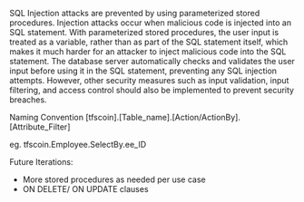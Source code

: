 SQL Injection attacks are prevented by using parameterized stored procedures. Injection attacks occur when malicious code is injected into an SQL statement. With parameterized stored procedures, the user input is treated as a variable, rather than as part of the SQL statement itself, which makes it much harder for an attacker to inject malicious code into the SQL statement. The database server automatically checks and validates the user input before using it in the SQL statement, preventing any SQL injection attempts. However, other security measures such as input validation, input filtering, and access control should also be implemented to prevent security breaches.


Naming Convention
[tfscoin].[Table_name].[Action/ActionBy].[Attribute_Filter]

eg. tfscoin.Employee.SelectBy.ee_ID


Future Iterations: 
- More stored procedures as needed per use case
- ON DELETE/ ON UPDATE clauses



